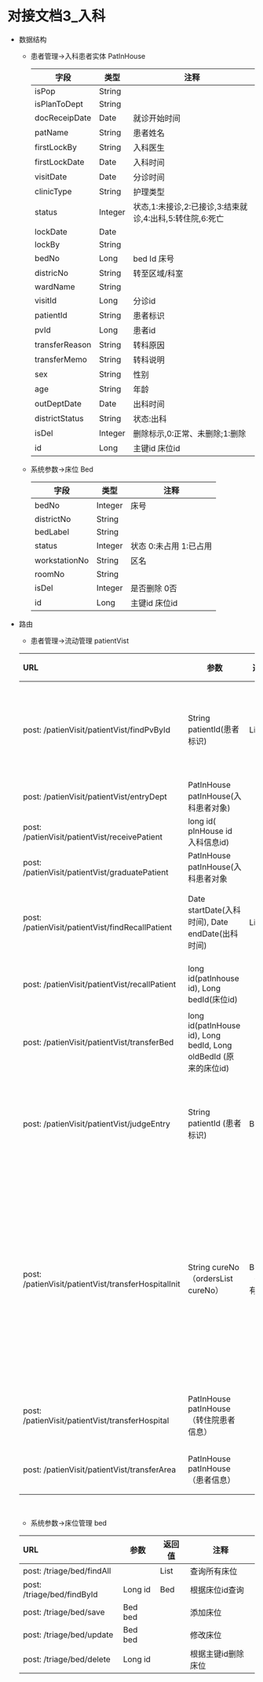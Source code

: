 # 对接文档3_入科


- 数据结构

  - 患者管理->入科患者实体   PatInHouse

    | 字段             | 类型      | 注释                                    |
    | -------------- | ------- | ------------------------------------- |
    | isPop          | String  |                                       |
    | isPlanToDept   | String  |                                       |
    | docReceipDate  | Date    | 就诊开始时间                                |
    | patName        | String  | 患者姓名                                  |
    | firstLockBy    | String  | 入科医生                                  |
    | firstLockDate  | Date    | 入科时间                                  |
    | visitDate      | Date    | 分诊时间                                  |
    | clinicType     | String  | 护理类型                                  |
    | status         | Integer | 状态,1:未接诊,2:已接诊,3:结束就诊,4:出科,5:转住院,6:死亡 |
    | lockDate       | Date    |                                       |
    | lockBy         | String  |                                       |
    | bedNo          | Long    | bed Id 床号                             |
    | districNo      | String  | 转至区域/科室                               |
    | wardName       | String  |                                       |
    | visitId        | Long    | 分诊id                                  |
    | patientId      | String  | 患者标识                                  |
    | pvId           | Long    | 患者id                                  |
    | transferReason | String  | 转科原因                                  |
    | transferMemo   | String  | 转科说明                                  |
    | sex            | String  | 性别                                    |
    | age            | String  | 年龄                                    |
    | outDeptDate    | Date    | 出科时间                                  |
    | districtStatus | String  | 状态:出科                                 |
    | isDel          | Integer | 删除标示,0:正常、未删除;1:删除                    |
    | id             | Long    | 主键id 床位id                             |

  - 系统参数->床位  Bed

    | 字段            | 类型      | 注释             |
    | ------------- | ------- | -------------- |
    | bedNo         | Integer | 床号             |
    | districtNo    | String  |                |
    | bedLabel      | String  |                |
    | status        | Integer | 状态 0:未占用 1:已占用 |
    | workstationNo | String  | 区名             |
    | roomNo        | String  |                |
    | isDel         | Integer | 是否删除 0否        |
    | id            | Long    | 主键id 床位id      |

- 路由

  - 患者管理->流动管理    patientVist

  | URL                                      | 参数                                       | 返回值                  | 注释                     |
  | :--------------------------------------- | ---------------------------------------- | -------------------- | ---------------------- |
  | post: /patienVisit/patientVist/findPvById | String patientId(患者标识)                   | List<MhPatientVisit> | 根据患者编号查询               |
  | post: /patienVisit/patientVist/entryDept | PatInHouse patInHouse(入科患者对象)            |                      | 入科                     |
  | post: /patienVisit/patientVist/receivePatient | long id( pInHouse id 入科信息id)             |                      | 接诊                     |
  | post: /patienVisit/patientVist/graduatePatient | PatInHouse patInHouse(入科患者对象             |                      | 出科                     |
  | post: /patienVisit/patientVist/findRecallPatient | Date startDate(入科时间), Date endDate(出科时间) | List<PatInHouse>     | 出科召回查询                 |
  | post: /patienVisit/patientVist/recallPatient | long id(patInhouse id), Long bedId(床位id) |                      | 出科召回                   |
  | post: /patienVisit/patientVist/transferBed | long id(patInHouse id), Long bedId, Long oldBedId (原来的床位id) |                      | 转床                     |
  | post: /patienVisit/patientVist/judgeEntry | String patientId (患者标识)                  | Boolean              | 查询患者是否入科               |
  | post: /patienVisit/patientVist/transferHospitalInit | String cureNo（ordersList cureNo）         | Boolean（true有）       | 1 判断是否有未执行医嘱(转住院/转区之前) |
  | post: /patienVisit/patientVist/transferHospital | PatInHouse patInHouse（转住院患者信息）           |                      | 转住院(看 1)               |
  | post: /patienVisit/patientVist/transferArea | PatInHouse patInHouse（患者信息）              |                      | 转区(看 1)                |

  ​

  - 系统参数->床位管理  bed

  | URL                        | 参数      | 返回值       | 注释         |
  | :------------------------- | ------- | --------- | ---------- |
  | post: /triage/bed/findAll  |         | List<Bed> | 查询所有床位     |
  | post: /triage/bed/findById | Long id | Bed       | 根据床位id查询   |
  | post: /triage/bed/save     | Bed bed |           | 添加床位       |
  | post: /triage/bed/update   | Bed bed |           | 修改床位       |
  | post: /triage/bed/delete   | Long id |           | 根据主键id删除床位 |